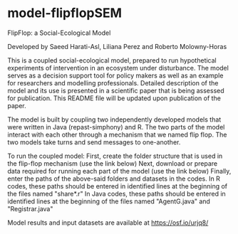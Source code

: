 # model-flipflopSEM

FlipFlop: a Social-Ecological Model

Developed by Saeed Harati-Asl, Liliana Perez and Roberto Molowny-Horas

This is a coupled social-ecological model, prepared to run hypothetical experiments of intervention in an ecosystem under disturbance. The model serves as a decision support tool for policy makers as well as an example for researchers and modelling professionals. Detailed description of the model and its use is presented in a scientific paper that is being assessed for publication. This README file will be updated upon publication of the paper.

The model is built by coupling two independently developed models that were written in Java (repast-simphony) and R. The two parts of the model interact with each other through a mechanism that we named flip flop. The two models take turns and send messages to one-another.

To run the coupled model: First, create the folder structure that is used in the flip-flop mechanism (use the link below) Next, download or prepare data required for running each part of the model (use the link below) Finally, enter the paths of the above-said folders and datasets in the codes. In R codes, these paths should be entered in identified lines at the beginning of the files named "share*.r" In Java codes, these paths should be entered in identified lines at the beginning of the files named "AgentG.java" and "Registrar.java"

Model results and input datasets are available at https://osf.io/urjq8/
